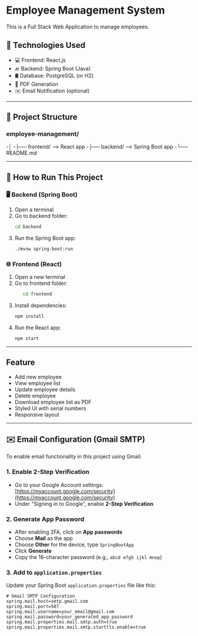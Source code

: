 # Employee Management System

This is a Full Stack Web Application to manage employees.

## 🔧 Technologies Used

- 💻 Frontend: React.js
- 🔙 Backend: Spring Boot (Java)
- 🛢️ Database: PostgreSQL (or H2)
- 📄 PDF Generation
- ✉️ Email Notification (optional)

---

## 📁 Project Structure

### employee-management/
-│
-├── frontend/ --> React app
-├── backend/ --> Spring Boot app
-└── README.md


---

## 🚀 How to Run This Project

### 🖥️ Backend (Spring Boot)
1. Open a terminal
2. Go to backend folder:
   ```bash
   cd backend
3. Run the Spring Boot app:
   ```bash
   ./mvnw spring-boot:run

### 🌐 Frontend (React)
1. Open a new terminal
2. Go to frontend folder:
   ```bash
      cd frontend
3. Install dependencies:
   ```bash
   npm install

4. Run the React app:
   ```bash
   npm start

---

## Feature
- Add new employee
- View employee list
- Update employee details
- Delete employee
- Download employee list as PDF
- Styled UI with serial numbers
- Responsive layout

---

## ✉️ Email Configuration (Gmail SMTP)

To enable email functionality in this project using Gmail:

### 1. Enable 2-Step Verification
- Go to your Google Account settings: [https://myaccount.google.com/security](https://myaccount.google.com/security)
- Under "Signing in to Google", enable **2-Step Verification**

### 2. Generate App Password
- After enabling 2FA, click on **App passwords**
- Choose **Mail** as the app
- Choose **Other** for the device, type `SpringBootApp`
- Click **Generate**
- Copy the 16-character password (e.g., `abcd efgh ijkl mnop`)

### 3. Add to `application.properties`

Update your Spring Boot `application.properties` file like this:

```properties
# Gmail SMTP Configuration
spring.mail.host=smtp.gmail.com
spring.mail.port=587
spring.mail.username=your_email@gmail.com
spring.mail.password=your_generated_app_password
spring.mail.properties.mail.smtp.auth=true
spring.mail.properties.mail.smtp.starttls.enable=true



